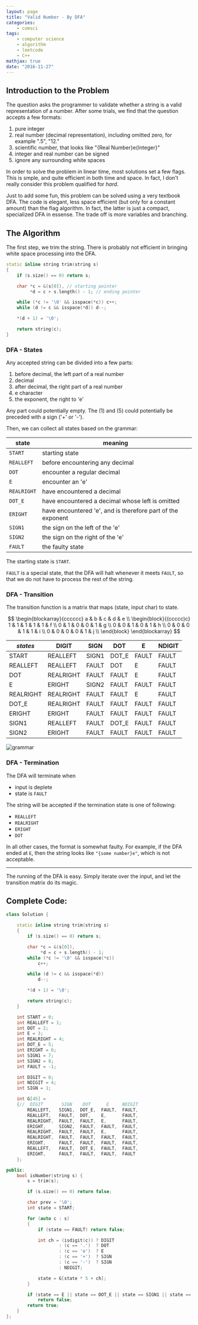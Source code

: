 ```yaml
---
layout: page
title: "Valid Number - By DFA"
categories:
    - comsci
tags:
    - computer science
    - algorithm
    - leetcode
    - C++
mathjax: true
date: "2016-11-27"
---
```


## Introduction to the Problem

The question asks the programmer to validate whether a string is a valid representation of a number. After some trials, we find that the question accepts a few formats:

1. pure integer
2. real number (decimal representation), including omitted zero, for example ".5", "12."
3. scientific number, that looks like "{Real Number}e{Integer}"
4. integer and real number can be signed
5. ignore any surrounding white spaces

In order to solve the problem in linear time, most solutions set a few flags. This is smple, and quite efficient in both time and space. In fact, I don't really consider this problem qualified for _hard_.

Just to add some fun, this problem can be solved using a very textbook DFA. The code is elegant, less space efficient (but only for a constant amount) than the flag algorithm. In fact, the latter is just a compact, specialized DFA in essense. The trade off is more variables and branching.

## The Algorithm

The first step, we trim the string. There is probably not efficient in bringing white space processing into the DFA.


```cpp
static inline string trim(string s)
{
    if (s.size() == 0) return s;

    char *c = &(s[0]), // starting pointer
         *d = c + s.length() - 1; // ending pointer

    while (*c != '\0' && isspace(*c)) c++;
    while (d != c && isspace(*d)) d--;

    *(d + 1) = '\0';

    return string(c);
}
```

### DFA - States

Any accepted string can be divided into a few parts:

1. before decimal, the left part of a real number
2. decimal
3. after decimal, the right part of a real number
4. e character
5. the exponent, the right to 'e'

Any part could potentially empty. The (1) and (5) could potentially be preceded with a sign ('+' or '-').

Then, we can collect all states based on the grammar:

| state | meaning|
|------|--------|
|`START` | starting state |
|`REALLEFT` | before encountering any decimal |
|`DOT` | encounter a regular decimal |
|`E` | encounter an 'e'|
|`REALRIGHT` | have encountered a decimal|
|`DOT_E` | have encountered a decimal whose left is omitted|
|`ERIGHT` | have encountered 'e', and is therefore part of the exponent|
|`SIGN1` | the sign on the left of the 'e'|
|`SIGN2` | the sign on the right of the 'e'|
|`FAULT` | the faulty state |

The starting state is `START`.

`FAULT` is a special state, that the DFA will halt whenever it meets `FAULT`, so that we do not have to process the rest of the string.

### DFA - Transition

The transition function is a matrix that maps (state, input char) to state.

$$
\begin{blockarray}{cccccc}
a & b & c & d & e \\
\begin{block}{(ccccc)c}
  1 & 1 & 1 & 1 & 1 & f \\
  0 & 1 & 0 & 0 & 1 & g \\
  0 & 0 & 1 & 0 & 1 & h \\
  0 & 0 & 0 & 1 & 1 & i \\
  0 & 0 & 0 & 0 & 1 & j \\
\end{block}
\end{blockarray}
$$

| _states_  | DIGIT     | SIGN  | DOT   | E     | NDIGIT |
|-----------|-----------|-------|-------|-------|--------|
| START     | REALLEFT  | SIGN1 | DOT_E | FAULT | FAULT  |
| REALLEFT  | REALLEFT  | FAULT | DOT   | E     | FAULT  |
| DOT       | REALRIGHT | FAULT | FAULT | E     | FAULT  |
| E         | ERIGHT    | SIGN2 | FAULT | FAULT | FAULT  |
| REALRIGHT | REALRIGHT | FAULT | FAULT | E     | FAULT  |
| DOT_E     | REALRIGHT | FAULT | FAULT | FAULT | FAULT  |
| ERIGHT    | ERIGHT    | FAULT | FAULT | FAULT | FAULT  |
| SIGN1     | REALLEFT  | FAULT | DOT_E | FAULT | FAULT  |
| SIGN2     | ERIGHT    | FAULT | FAULT | FAULT | FAULT  |

![grammar](/images/valid_number_dfa.svg)

### DFA - Termination

The DFA will terminate when

- input is deplete
- state is `FAULT`

The string will be accepted if the termination state is one of following:

- `REALLEFT`
- `REALRIGHT`
- `ERIGHT`
- `DOT`

In all other cases, the format is somewhat faulty. For example, if the DFA ended at `E`, then the string looks like `"{some number}e"`, which is not acceptable.

---

The running of the DFA is easy. Simply iterate over the input, and let the transition matrix do its magic.



## Complete Code:

```cpp
class Solution {

    static inline string trim(string s)
    {
        if (s.size() == 0) return s;

        char *c = &(s[0]),
             *d = c + s.length() - 1;
        while (*c != '\0' && isspace(*c))
            c++;

        while (d != c && isspace(*d))
            d--;

        *(d + 1) = '\0';

        return string(c);
    }

    int START = 0;
    int REALLEFT = 1;
    int DOT = 2;
    int E = 3;
    int REALRIGHT = 4;
    int DOT_E = 5;
    int ERIGHT = 6;
    int SIGN1 = 7;
    int SIGN2 = 8;
    int FAULT = -1;

    int DIGIT = 0;
    int NDIGIT = 4;
    int SIGN = 1;

    int G[45] =
    {//  DIGIT       SIGN    DOT      E     NDIGIT
        REALLEFT,   SIGN1,  DOT_E,  FAULT,  FAULT,
        REALLEFT,   FAULT,  DOT,    E,      FAULT,
        REALRIGHT,  FAULT,  FAULT,  E,      FAULT,
        ERIGHT,     SIGN2,  FAULT,  FAULT,  FAULT,
        REALRIGHT,  FAULT,  FAULT,  E,      FAULT,
        REALRIGHT,  FAULT,  FAULT,  FAULT,  FAULT,
        ERIGHT,     FAULT,  FAULT,  FAULT,  FAULT,
        REALLEFT,   FAULT,  DOT_E,  FAULT,  FAULT,
        ERIGHT,     FAULT,  FAULT,  FAULT,  FAULT
    };

public:
    bool isNumber(string s) {
        s = trim(s);

        if (s.size() == 0) return false;

        char prev = '\0';
        int state = START;

        for (auto c : s)
        {
            if (state == FAULT) return false;

            int ch = (isdigit(c)) ? DIGIT
                    : (c == '.')  ? DOT
                    : (c == 'e')  ? E
                    : (c == '+')  ? SIGN
                    : (c == '-')  ? SIGN
                    : NDIGIT;

            state = G[state * 5 + ch];
        }

        if (state == E || state == DOT_E || state == SIGN1 || state == SIGN2 || state == START || state == FAULT)
            return false;
        return true;
    }
};
```